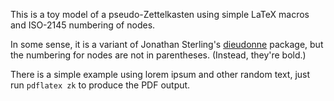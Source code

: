 This is a toy model of a pseudo-Zettelkasten using simple LaTeX macros
and ISO-2145 numbering of nodes.

In some sense, it is a variant of Jonathan Sterling's
[dieudonne](https://github.com/jonsterling/latex-dieudonne/) package,
but the numbering for nodes are not in parentheses. (Instead, they're
bold.)

There is a simple example using lorem ipsum and other random text, just
run `pdflatex zk` to produce the PDF output.
